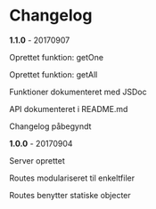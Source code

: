 # Changelog

**1.1.0** - 20170907

Oprettet funktion: getOne

Oprettet funktion: getAll

Funktioner dokumenteret med JSDoc

API dokumenteret i README.md

Changelog påbegyndt



**1.0.0** - 20170904

Server oprettet

Routes modulariseret til enkeltfiler

Routes benytter statiske objecter
